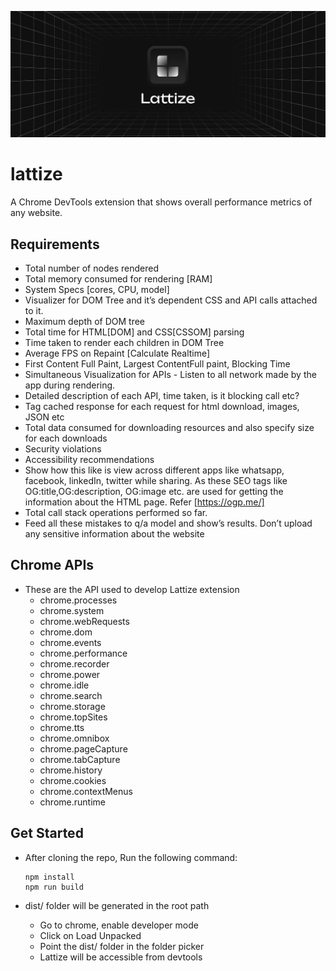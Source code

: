![Lattize](https://github.com/gokulcodes/lattize/blob/main/public/poster.png?raw=true 'Lattize')

# lattize
A Chrome DevTools extension that shows overall performance metrics of any website. 

## Requirements
- Total number of nodes rendered
- Total memory consumed for rendering [RAM]
- System Specs [cores, CPU, model]
- Visualizer for DOM Tree and it’s dependent CSS and API calls attached to it.
- Maximum depth of DOM tree
- Total time for HTML[DOM] and CSS[CSSOM] parsing
- Time taken to render each children in DOM Tree
- Average FPS on Repaint [Calculate Realtime]
- First Content Full Paint, Largest ContentFull paint, Blocking Time
- Simultaneous Visualization for APIs - Listen to all network made by the app during rendering.
- Detailed description of each API, time taken, is it blocking call etc?
- Tag cached response for each request for html download, images, JSON etc
- Total data consumed for downloading resources and also specify size for each downloads
- Security violations
- Accessibility recommendations
- Show how this like is view across different apps like whatsapp, facebook, linkedIn, twitter while sharing. As these SEO tags like OG:title,OG:description, OG:image etc. are used for getting the information about the HTML page. Refer [https://ogp.me/]
- Total call stack operations performed so far.
- Feed all these mistakes to q/a model and show’s results. Don’t upload any sensitive information about the website

## Chrome APIs
* These are the API used to develop Lattize extension
    - chrome.processes
    - chrome.system
    - chrome.webRequests
    - chrome.dom
    - chrome.events
    - chrome.performance
    - chrome.recorder
    - chrome.power
    - chrome.idle
    - chrome.search
    - chrome.storage
    - chrome.topSites
    - chrome.tts
    - chrome.omnibox
    - chrome.pageCapture
    - chrome.tabCapture
    - chrome.history
    - chrome.cookies
    - chrome.contextMenus
    - chrome.runtime

## Get Started
- After cloning the repo, Run the following command:
    ```
    npm install
    npm run build
    ```

- dist/ folder will be generated in the root path
    * Go to chrome, enable developer mode
    * Click on Load Unpacked
    * Point the dist/ folder in the folder picker
    * Lattize will be accessible from devtools